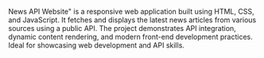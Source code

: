 News API Website" is a responsive web application built using HTML, CSS, and JavaScript. It fetches and displays the latest news articles from various sources using a public API. The project demonstrates API integration, dynamic content rendering, and modern front-end development practices. Ideal for showcasing web development and API skills.
